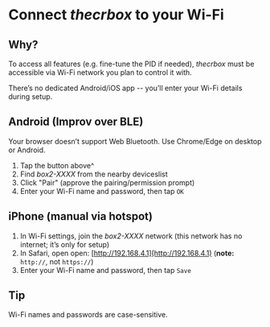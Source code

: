 # Connect *thecrbox* to your Wi-Fi

## Why?

To access all features (e.g. fine-tune the PID if needed), *thecrbox* must be accessible via Wi-Fi network you plan to control it with. 

There’s no dedicated Android/iOS app -- you’ll enter your Wi-Fi details during setup.

## Android (Improv over BLE)

<improv-wifi-launch-button>
  <span slot="unsupported">Your browser doesn’t support Web Bluetooth. Use Chrome/Edge on desktop or Android.</span>
</improv-wifi-launch-button>

1. Tap the button above^
1. Find *box2-XXXX* from the nearby deviceslist
1. Click "Pair" (approve the pairing/permission prompt)
1. Enter your Wi-Fi name and password, then tap `OK`

## iPhone (manual via hotspot)

1. In Wi-Fi settings, join the *box2-XXXX* network (this network has no internet; it’s only for setup)
1. In Safari, open open: [http://192.168.4.1](http://192.168.4.1) (**note:** `http://`, not `https://`)
1. Enter your Wi-Fi name and password, then tap `Save`

## Tip

Wi-Fi names and passwords are case-sensitive.
